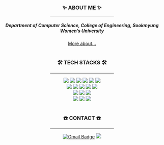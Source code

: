 <div align=center>
  
  <h3>✨ ABOUT ME ✨</h3>
  <hr width =200 align= center>
  <h5>Department of Computer Science, College of Engineering, Sookmyung Women’s University</h5>
  <a href="https://jazzy-lavender-656.notion.site/b1c6a5678a3d4586b73695bc8f0cc002?v=8594e54a7aa2450c92e6d1e2633d7448&pvs=4">More about...</a>
  <br>
  <br>

  
  <h3>🛠️ TECH STACKS 🛠️</h3>
  <hr width =200 align= center>
  <img src="https://img.shields.io/badge/Python-3776AB?style=for-the-badge&logo=python&logoColor=white"/>
  <img src="https://img.shields.io/badge/C-00599C?style=for-the-badge&logo=c&logoColor=white"/>
  <img src="https://img.shields.io/badge/C%2B%2B-00599C?style=for-the-badge&logo=c%2B%2B&logoColor=white"/>
  <img src="https://img.shields.io/badge/C%23-239120?style=for-the-badge&logo=c-sharp&logoColor=white"/>
  <img src="https://img.shields.io/badge/Java-ED8B00?style=for-the-badge&logo=openjdk&logoColor=white"/>
  <img src="https://img.shields.io/badge/Linux-FCC624?style=for-the-badge&logo=linux&logoColor=black"/>
  <br>
  <img src="https://img.shields.io/badge/HTML-239120?style=for-the-badge&logo=html5&logoColor=white"/>
  <img src="https://img.shields.io/badge/CSS-239120?&style=for-the-badge&logo=css3&logoColor=white"/>
  <img src="https://img.shields.io/badge/JavaScript-F7DF1E?style=for-the-badge&logo=JavaScript&logoColor=white"/>
  <img src="https://img.shields.io/badge/Swift-FA7343?style=for-the-badge&logo=swift&logoColor=white"/>
  <img src="https://img.shields.io/badge/Kotlin-0095D5?&style=for-the-badge&logo=kotlin&logoColor=white"/>
  <br>
  <img src="https://img.shields.io/badge/R-276DC3?style=for-the-badge&logo=r&logoColor=white"/>
  <img src="https://img.shields.io/badge/MySQL-005C84?style=for-the-badge&logo=mysql&logoColor=white"/>
  <img src="https://img.shields.io/badge/Microsoft_Azure-0089D6?style=for-the-badge&logo=microsoft-azure&logoColor=white"/>
  <br>
  <img src="https://img.shields.io/badge/Unity-100000?style=for-the-badge&logo=unity&logoColor=white"/>
  <img src="https://img.shields.io/badge/blender-%23F5792A.svg?style=for-the-badge&logo=blender&logoColor=white"/>
  <img src="https://img.shields.io/badge/Figma-F24E1E?style=for-the-badge&logo=figma&logoColor=white"/>
  <br>
  <br>
  <h3>☎️ CONTACT ☎️</h3>
  <hr width =200 align= center>
  
  [![Gmail Badge](https://img.shields.io/badge/Gmail-D14836?style=for-the-badge&logo=gmail&logoColor=white&link=mailto:haeunn728@gmail.com)](mailto:haeunn728@gmail.com)
  <a href="https://www.instagram.com/haeunyun__"><img src="https://img.shields.io/badge/Instagram-%23E4405F.svg?style=for-the-badge&logo=Instagram&logoColor=white&link=https://www.instagram.com/haeunyun__"/></a>
  
</div>
